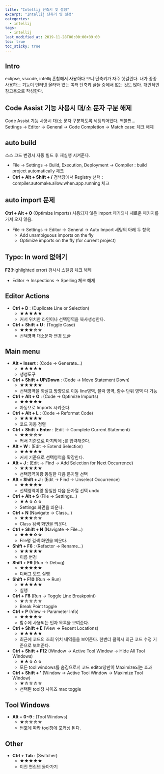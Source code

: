 ```yaml
---
title: "Intellij 단축키 및 설정"
excerpt: "Intellij 단축키 및 설정"
categories: 
  - intellij
tags: 
  - intellij
last_modified_at: 2019-11-28T00:00:00+09:00
toc: true
toc_sticky: true
---
```


## Intro
eclipse, vscode, intellij 혼합해서 사용하다 보니 단축키가 자주 헷갈린다.
내가 종종 사용하는 기능이 인터넷 올라와 있는 여러 단축키 글들 중에서 없는 것도 많아.
개인적인 참고용으로 작성한다.

## Code Assist 기능 사용시 대/소 문자 구분 해제
Code Assist 기능 사용시 대/소 문자 구분하도록 세팅되어있다. 핵불편...<br>
Settings → Editor → General → Code Completion → Match case: 체크 해제

## auto build
소스 코드 변경시 자동 빌드 후 재실행 시켜준다.
- File → Settings → Build, Execution, Deployment → Compiler : build project automatically 체크
- **Ctrl + Alt + Shift + /** 검색창에서 Registry 선택 : compiler.automake.allow.when.app.running 체크

## auto import 문제
**Ctrl + Alt + O** (Optimize Imports) 사용되지 않은 import 제거되나 새로운 패키지를 가져 오지 않음.
- File → Settings → Editor → General → Auto Import 세팅의 아래 두 항목 
  - Add unambiguous imports on the fly
  - Optimize imports on the fly (for current project)

## Typo: In word 없애기
**F2**(highlighted error) 검사시 스펠링 체크 해제
- Editor → Inspections → Spelling 체크 해제

## Editor Actions
- **Ctrl + D** : (Duplicate Line or Selection)
  - ★★★★★
  - 커서 위치한 라인이나 선택영역을 복사생성한다.
- **Ctrl + Shift + U** : (Toggle Case)
  - ★★★☆☆
  - 선택영역 대소문자 변경 토글

## Main menu
- **Alt + Insert** : (Code → Generate...)
  - ★★★★★
  - 생성도구
- **Ctrl + Shift + UP/Down** : (Code → Move Statement Down)
  - ★★★★★
  - 선택영역을 화살표 방향으로 이동 line영역, 블럭 영역, 함수 단위 영역 다 가능
- **Ctrl + Alt + O** : (Code → Optimize Imports)
  - ★★★★★
  - 자동으로 Imports 시켜준다.
- **Ctrl + Alt + L** : (Code → Reformat Code)
  - ★★★★★
  - 코드 자동 정렬
- **Ctrl + Shift + Enter** : (Edit → Complete Current Statement)
  - ★★☆☆☆
  - 커서 기준으로 마지막에 ;를 입력해준다. 
- **Alt + W** : (Edit → Extend Selection)
  - ★★★★★
  - 커서 기준으로 선택영역을 확장한다.
- **Alt + J** : (Edit → Find → Add Selection for Next Occurrence)
  - ★★★★★
  - 선택영역이랑 동일한 다음 문자열 선택
- **Alt + Shift + J** : (Edit → Find → Unselect Occurrence)
  - ★★★★★
  - 선택영역이랑 동일한 다음 문자열 선택 undo
- **Ctrl + Alt + S** (File → Settings...)
  - ★★☆☆☆
  - Settings 화면을 띄운다.
- **Ctrl + N** (Navigate → Class...)
  - ★★★☆☆
  - Class 검색 화면을 띄운다.
- **Ctrl + Shift + N** (Navigate → File...)
  - ★★★☆☆
  - File명 검색 화면을 띄운다.
- **Shift + F6** : (Refactor → Rename...)
  - ★★★★★
  - 이름 변경
- **Shift + F9** (Run → Debug)
  - ★★★★★
  - 디버그 모드 실행
- **Shift + F10** (Run → Run)
  - ★★★★★
  - 실행
- **Ctrl + F8** (Run → Toggle Line Breakpoint)
  - ★☆☆☆☆
  - Break Point toggle
- **Ctrl + P** (View → Parameter Info)
  - ★★★★☆
  - 함수에 사용되는 인자 목록을 보여준다.
- **Ctrl + Shift + E** (View → Recent Locations)
  - ★★★★★
  - 최근에 코드의 조회 위치 내역들을 보여준다. 한번더 클릭시 최근 코드 수정 기준으로 보여준다.
- **Ctrl + Shift + F12** (Window → Active Tool Window → Hide All Tool Windows)
  - ★★☆☆☆
  - 모든 tool windows를 숨김으로서 코드 editor창만이 Maximize되는 효과
- **Ctrl + Shift + '** (Window → Active Tool Window → Maximize Tool Window)
  - ★☆☆☆☆
  - 선택된 tool창 사이즈 max toggle

## Tool Windows
- **Alt + 0~9** : (Tool Windows)
  - ★☆☆☆☆
  - 번호에 따라 tool창에 포커싱 된다. 
  
## Other
- **Ctrl + Tab** : (Switcher)
  - ★★★★★
  - 이전 편집탭 돌아가기

  
